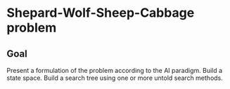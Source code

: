 # Shepard-Wolf-Sheep-Cabbage problem

## Goal

Present a formulation of the problem according to the AI paradigm. Build a state space. Build a search tree using one or more untold search methods.
